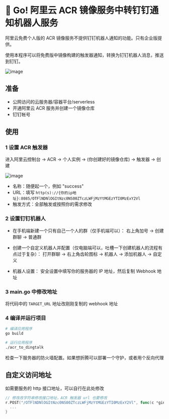 # 🤖 Go! 阿里云 ACR 镜像服务中转钉钉通知机器人服务

阿里云免费个人版的 ACR 镜像服务不提供钉钉机器人通知的功能。只有企业版提供。

使用本程序可以将免费版中镜像构建的触发器通知，转换为钉钉机器人消息，推送到钉钉。

![image](https://github.com/hansenz42/aliyun-acr-dingtalk-notifier/assets/11825586/a8620d43-0743-4986-94a2-a854c412295d)

## 准备

- 公网访问的云服务器/容器平台/serverless
- 开通阿里云 ACR 服务并创建一个镜像仓库
- 钉钉帐号

## 使用

### 1 设置 ACR 触发器

进入阿里云控制台 -> ACR -> 个人实例 -> (你创建好的镜像仓库) -> 触发器 -> 创建

![image](https://github.com/hansenz42/aliyun-acr-dingtalk-notifier/assets/11825586/87a321cd-cad7-42f9-b510-cdfd2baa8eec)

- 名称：随便起一个，例如 "success"
- URL：填写 `http(s)://{你的ip地址}:8085/OTFlNDNlOGItNzc0NS00ZTczLWFjMzYtMGEzYTI0MzExY2Vl`
- 触发方式：全部触发或按照你的需求修改

### 2 设置钉钉机器人

- 在手机端新建一个只有自己一个人的群（仅手机端可以）：
  右上角加号 -> 创建群聊 -> 普通群

- 创建一个自定义机器人并配置（仅电脑端可以，吐槽一下创建机器人的流程有点过于复杂）：
  打开群聊 -> 右上角齿轮图标 -> 机器人 -> 添加机器人 -> 自定义

- 机器人设置：
  安全设置中填写你的服务器的 IP 地址，然后复制 Webhook 地址

### 3 main.go 中修改地址

将代码中的 `TARGET_URL` 地址改刚刚复制的 webhook 地址

### 4 编译并运行项目

```bash
# 编译应用程序
go build

# 运行应用程序
./acr_to_dingtalk
```

检查一下服务器的防火墙配置。如果想折腾可以部署一个守护，或者用个反向代理

## 自定义访问地址

如需要服务的 http 接口地址，可以自行在此处修改

```go
// 修改改字符串修改接口地址，ACR 触发器 url 也要修改
r.POST("/OTFlNDNlOGItNzc0NS00ZTczLWFjMzYtMGEzYTI0MzExY2Vl", func(c *gin.Context) {
  ...
}
```
